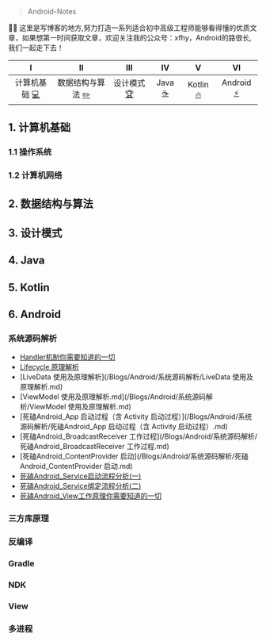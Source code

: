 
> Android-Notes

✍🏻 这里是写博客的地方,努力打造一系列适合初中高级工程师能够看得懂的优质文章，如果想第一时间获取文章，欢迎关注我的公众号：xfhy，Android的路很长,我们一起走下去！

| Ⅰ | Ⅱ | Ⅲ | Ⅳ | Ⅴ | Ⅵ |
| :---------: | :---------: | :---------: | :---------: | :---------:| :---------:| 
| 计算机基础 [:computer:](#计算机基础) | 数据结构与算法 [:pencil2:](#数据结构与算法) | 设计模式 [:trophy:](#设计模式) | Java [:coffee:](#Java) | Kotlin [:fire:](#Kotlin) | Android [:zap:](#Android) |

## 1. 计算机基础

### 1.1 操作系统
### 1.2 计算机网络

## 2. 数据结构与算法

## 3. 设计模式

## 4. Java

## 5. Kotlin

## 6. Android

### 系统源码解析

- [Handler机制你需要知道的一切](/Blogs/Android/系统源码解析/Handler机制你需要知道的一切.md)
- [Lifecycle&nbsp;原理解析](/Blogs/Android/系统源码解析/Lifecycle%20原理解析.md)
- [LiveData 使用及原理解析](/Blogs/Android/系统源码解析/LiveData 使用及原理解析.md)
- [ViewModel 使用及原理解析.md](/Blogs/Android/系统源码解析/ViewModel 使用及原理解析.md)
- [死磕Android_App 启动过程（含 Activity 启动过程）](/Blogs/Android/系统源码解析/死磕Android_App 启动过程（含 Activity 启动过程）.md)
- [死磕Android_BroadcastReceiver 工作过程](/Blogs/Android/系统源码解析/死磕Android_BroadcastReceiver 工作过程.md)
- [死磕Android_ContentProvider 启动](/Blogs/Android/系统源码解析/死磕Android_ContentProvider 启动.md)
- [死磕Android_Service启动流程分析(一)](/Blogs/Android/系统源码解析/死磕Android_Service启动流程分析(一).md)
- [死磕Android_Service绑定流程分析(二)](/Blogs/Android/系统源码解析/死磕Android_Service绑定流程分析(二).md)
- [死磕Android_View工作原理你需要知道的一切](/Blogs/Android/系统源码解析/死磕Android_View工作原理你需要知道的一切.md)

### 三方库原理
### 反编译
### Gradle
### NDK
### View
### 多进程